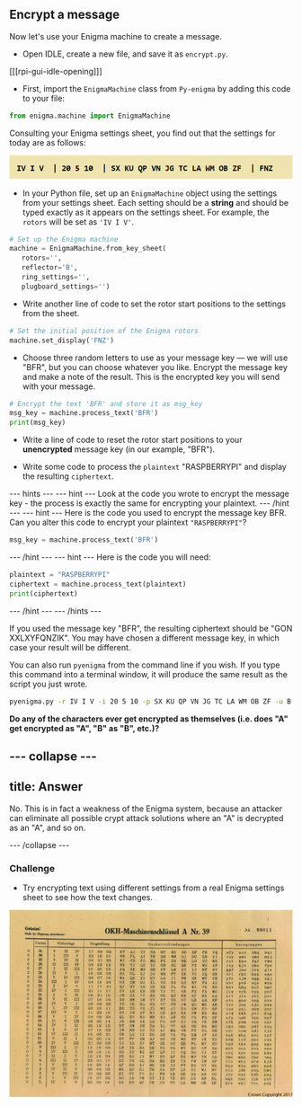## Encrypt a message

Now let's use your Enigma machine to create a message.

+ Open IDLE, create a new file, and save it as `encrypt.py`.

[[[rpi-gui-idle-opening]]]

+ First, import the `EnigmaMachine` class from `Py-enigma` by adding this code to your file:

```python
from enigma.machine import EnigmaMachine
```
Consulting your Enigma settings sheet, you find out that the settings for today are as follows:

![Encrypt settings](images/encrypt-settings.png)

+ In your Python file, set up an `EnigmaMachine` object using the settings from your settings sheet. Each setting should be a **string** and should be typed exactly as it appears on the settings sheet. For example, the `rotors` will be set as `'IV I V'`.

```python
# Set up the Enigma machine
machine = EnigmaMachine.from_key_sheet(
   rotors='',
   reflector='B',
   ring_settings='',
   plugboard_settings='')
```

+ Write another line of code to set the rotor start positions to the settings from the sheet.

```python
# Set the initial position of the Enigma rotors
machine.set_display('FNZ')
```

+ Choose three random letters to use as your message key — we will use "BFR", but you can choose whatever you like. Encrypt the message key and make a note of the result. This is the encrypted key you will send with your message.

```python
# Encrypt the text 'BFR' and store it as msg_key
msg_key = machine.process_text('BFR')
print(msg_key)
```

+ Write a line of code to reset the rotor start positions to your **unencrypted** message key (in our example, "BFR").

+ Write some code to process the `plaintext` "RASPBERRYPI" and display the resulting `ciphertext`.

--- hints ---
--- hint ---
Look at the code you wrote to encrypt the message key - the process is exactly the same for encrypting your plaintext.
--- /hint ---
--- hint ---
Here is the code you used to encrypt the message key BFR. Can you alter this code to encrypt your plaintext `"RASPBERRYPI"`?

```python
msg_key = machine.process_text('BFR')
```
--- /hint ---
--- hint ---
Here is the code you will need:

```python
plaintext = "RASPBERRYPI"
ciphertext = machine.process_text(plaintext)
print(ciphertext)

```
--- /hint ---
--- /hints ---

If you used the message key "BFR", the resulting ciphertext should be "GON XXLXYFQNZIK". You may have chosen a different message key, in which case your result will be different.

You can also run `pyenigma` from the command line if you wish. If you type this command into a terminal window, it will produce the same result as the script you just wrote.

```bash
pyenigma.py -r IV I V -i 20 5 10 -p SX KU QP VN JG TC LA WM OB ZF -u B --start BFR --text "RASPBERRYPI"
```

**Do any of the characters ever get encrypted as themselves (i.e. does "A" get encrypted as "A", "B" as "B", etc.)?**

--- collapse ---
---
title: Answer
---
No. This is in fact a weakness of the Enigma system, because an attacker can eliminate all possible crypt attack solutions where an "A" is decrypted as an "A", and so on.

--- /collapse ---


### Challenge

+ Try encrypting text using different settings from a real Enigma settings sheet to see how the text changes.

![A captured Enigma settings sheet held by GCHQ](images/Enigma-settings-sheet.jpg)
